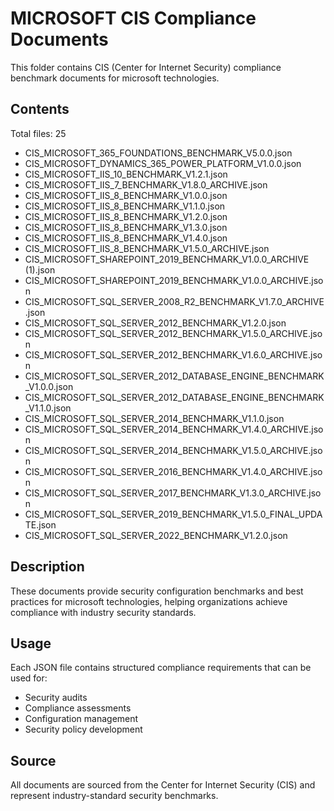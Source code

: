 # MICROSOFT CIS Compliance Documents

This folder contains CIS (Center for Internet Security) compliance benchmark documents for microsoft technologies.

## Contents

Total files: 25

- CIS_MICROSOFT_365_FOUNDATIONS_BENCHMARK_V5.0.0.json
- CIS_MICROSOFT_DYNAMICS_365_POWER_PLATFORM_V1.0.0.json
- CIS_MICROSOFT_IIS_10_BENCHMARK_V1.2.1.json
- CIS_MICROSOFT_IIS_7_BENCHMARK_V1.8.0_ARCHIVE.json
- CIS_MICROSOFT_IIS_8_BENCHMARK_V1.0.0.json
- CIS_MICROSOFT_IIS_8_BENCHMARK_V1.1.0.json
- CIS_MICROSOFT_IIS_8_BENCHMARK_V1.2.0.json
- CIS_MICROSOFT_IIS_8_BENCHMARK_V1.3.0.json
- CIS_MICROSOFT_IIS_8_BENCHMARK_V1.4.0.json
- CIS_MICROSOFT_IIS_8_BENCHMARK_V1.5.0_ARCHIVE.json
- CIS_MICROSOFT_SHAREPOINT_2019_BENCHMARK_V1.0.0_ARCHIVE (1).json
- CIS_MICROSOFT_SHAREPOINT_2019_BENCHMARK_V1.0.0_ARCHIVE.json
- CIS_MICROSOFT_SQL_SERVER_2008_R2_BENCHMARK_V1.7.0_ARCHIVE.json
- CIS_MICROSOFT_SQL_SERVER_2012_BENCHMARK_V1.2.0.json
- CIS_MICROSOFT_SQL_SERVER_2012_BENCHMARK_V1.5.0_ARCHIVE.json
- CIS_MICROSOFT_SQL_SERVER_2012_BENCHMARK_V1.6.0_ARCHIVE.json
- CIS_MICROSOFT_SQL_SERVER_2012_DATABASE_ENGINE_BENCHMARK_V1.0.0.json
- CIS_MICROSOFT_SQL_SERVER_2012_DATABASE_ENGINE_BENCHMARK_V1.1.0.json
- CIS_MICROSOFT_SQL_SERVER_2014_BENCHMARK_V1.1.0.json
- CIS_MICROSOFT_SQL_SERVER_2014_BENCHMARK_V1.4.0_ARCHIVE.json
- CIS_MICROSOFT_SQL_SERVER_2014_BENCHMARK_V1.5.0_ARCHIVE.json
- CIS_MICROSOFT_SQL_SERVER_2016_BENCHMARK_V1.4.0_ARCHIVE.json
- CIS_MICROSOFT_SQL_SERVER_2017_BENCHMARK_V1.3.0_ARCHIVE.json
- CIS_MICROSOFT_SQL_SERVER_2019_BENCHMARK_V1.5.0_FINAL_UPDATE.json
- CIS_MICROSOFT_SQL_SERVER_2022_BENCHMARK_V1.2.0.json


## Description

These documents provide security configuration benchmarks and best practices for microsoft technologies, helping organizations achieve compliance with industry security standards.

## Usage

Each JSON file contains structured compliance requirements that can be used for:
- Security audits
- Compliance assessments  
- Configuration management
- Security policy development

## Source

All documents are sourced from the Center for Internet Security (CIS) and represent industry-standard security benchmarks.
